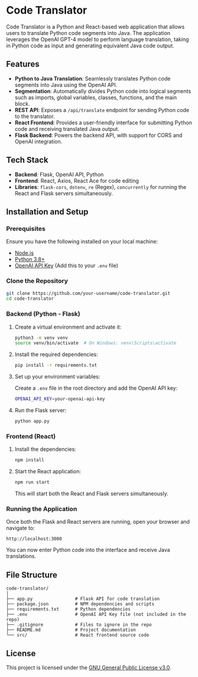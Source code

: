 # Code Translator

Code Translator is a Python and React-based web application that allows users to translate Python code segments into Java. The application leverages the OpenAI GPT-4 model to perform language translation, taking in Python code as input and generating equivalent Java code output.

## Features

- **Python to Java Translation**: Seamlessly translates Python code segments into Java using the OpenAI API.
- **Segmentation**: Automatically divides Python code into logical segments such as imports, global variables, classes, functions, and the main block.
- **REST API**: Exposes a `/api/translate` endpoint for sending Python code to the translator.
- **React Frontend**: Provides a user-friendly interface for submitting Python code and receiving translated Java output.
- **Flask Backend**: Powers the backend API, with support for CORS and OpenAI integration.

## Tech Stack

- **Backend**: Flask, OpenAI API, Python
- **Frontend**: React, Axios, React Ace for code editing
- **Libraries**: `flask-cors`, `dotenv`, `re` (Regex), `concurrently` for running the React and Flask servers simultaneously.

## Installation and Setup

### Prerequisites

Ensure you have the following installed on your local machine:

- [Node.js](https://nodejs.org/)
- [Python 3.8+](https://www.python.org/)
- [OpenAI API Key](https://beta.openai.com/signup/) (Add this to your `.env` file)

### Clone the Repository

```bash
git clone https://github.com/your-username/code-translator.git
cd code-translator
```

### Backend (Python - Flask)

1. Create a virtual environment and activate it:

   ```bash
   python3 -m venv venv
   source venv/bin/activate  # On Windows: venv\Scripts\activate
   ```

2. Install the required dependencies:

   ```bash
   pip install -r requirements.txt
   ```

3. Set up your environment variables:

   Create a `.env` file in the root directory and add the OpenAI API key:

   ```bash
   OPENAI_API_KEY=your-openai-api-key
   ```

4. Run the Flask server:

   ```bash
   python app.py
   ```

### Frontend (React)

1. Install the dependencies:

   ```bash
   npm install
   ```

2. Start the React application:

   ```bash
   npm run start
   ```

   This will start both the React and Flask servers simultaneously.

### Running the Application

Once both the Flask and React servers are running, open your browser and navigate to:

```
http://localhost:3000
```

You can now enter Python code into the interface and receive Java translations.

## File Structure

```
code-translator/
│
├── app.py                # Flask API for code translation
├── package.json          # NPM dependencies and scripts
├── requirements.txt      # Python dependencies
├── .env                  # OpenAI API Key file (not included in the repo)
├── .gitignore            # Files to ignore in the repo
├── README.md             # Project documentation
└── src/                  # React frontend source code
```

## License

This project is licensed under the [GNU General Public License v3.0](LICENSE).
